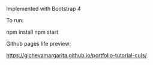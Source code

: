 Implemented with Bootstrap 4

To run:

npm install
npm start

Github pages life preview:

https://gichevamargarita.github.io/portfolio-tutorial-culs/